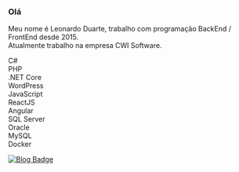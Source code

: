 ### Olá

<p>
  Meu nome é Leonardo Duarte, trabalho com programação BackEnd / FrontEnd desde 2015. <br />
 Atualmente trabalho na empresa CWI Software.
</p>

<p>
C#<br />
PHP<br />
.NET Core<br />
WordPress<br />
JavaScript<br />
ReactJS<br />
Angular<br />
SQL Server <br />
Oracle<br />
MySQL<br />
Docker
</p>

[![Blog Badge](https://img.shields.io/badge/Instagram-%40__duarteleo-blue)](https://www.instagram.com/_duarteleo/?hl=pt-br)
